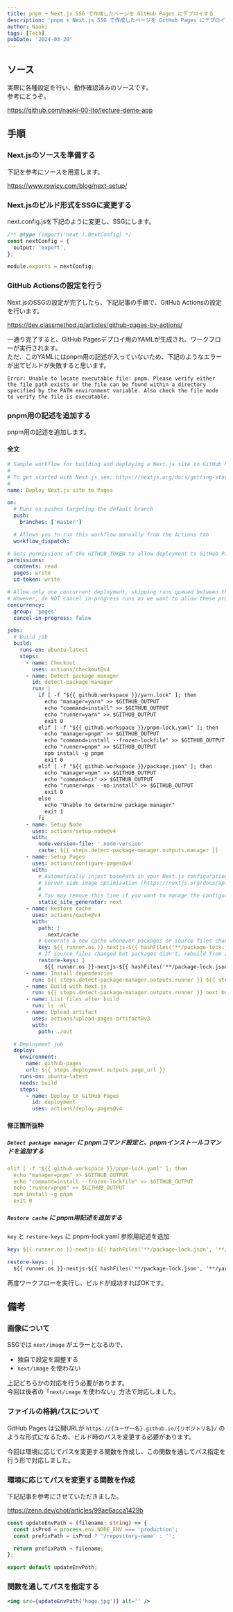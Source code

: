 ```yaml
---
title: pnpm + Next.js SSG で作成したページを GitHub Pages にデプロイする
description: 'pnpm + Next.js SSG で作成したページを GitHub Pages にデプロイする方法をご紹介します。'
author: Naoki
tags: [Tech]
pubDate: '2024-03-20'
---
```


## ソース

実際に各種設定を行い、動作確認済みのソースです。  
参考にどうぞ。

https://github.com/naoki-00-ito/lecture-demo-app

## 手順

### Next.jsのソースを準備する

下記を参考にソースを用意します。

https://www.rowicy.com/blog/next-setup/

### Next.jsのビルド形式をSSGに変更する

next.config.jsを下記のように変更し、SSGにします。

```typescript
/** @type {import('next').NextConfig} */
const nextConfig = {
  output: 'export',
};

module.exports = nextConfig;
```

### GitHub Actionsの設定を行う

Next.jsのSSGの設定が完了したら、下記記事の手順で、GitHub Actionsの設定を行います。

https://dev.classmethod.jp/articles/github-pages-by-actions/

一通り完了すると、GitHub Pagesデプロイ用のYAMLが生成され、ワークフローが実行されます。  
ただ、このYAMLにはpnpm用の記述が入っていないため、下記のようなエラーが出てビルドが失敗すると思います。

```
Error: Unable to locate executable file: pnpm. Please verify either the file path exists or the file can be found within a directory specified by the PATH environment variable. Also check the file mode to verify the file is executable.
```

### pnpm用の記述を追加する

pnpm用の記述を追加します。

#### 全文

```yaml
# Sample workflow for building and deploying a Next.js site to GitHub Pages
#
# To get started with Next.js see: https://nextjs.org/docs/getting-started
#
name: Deploy Next.js site to Pages

on:
  # Runs on pushes targeting the default branch
  push:
    branches: ['master']

  # Allows you to run this workflow manually from the Actions tab
  workflow_dispatch:

# Sets permissions of the GITHUB_TOKEN to allow deployment to GitHub Pages
permissions:
  contents: read
  pages: write
  id-token: write

# Allow only one concurrent deployment, skipping runs queued between the run in-progress and latest queued.
# However, do NOT cancel in-progress runs as we want to allow these production deployments to complete.
concurrency:
  group: 'pages'
  cancel-in-progress: false

jobs:
  # Build job
  build:
    runs-on: ubuntu-latest
    steps:
      - name: Checkout
        uses: actions/checkout@v4
      - name: Detect package manager
        id: detect-package-manager
        run: |
          if [ -f "${{ github.workspace }}/yarn.lock" ]; then
            echo "manager=yarn" >> $GITHUB_OUTPUT
            echo "command=install" >> $GITHUB_OUTPUT
            echo "runner=yarn" >> $GITHUB_OUTPUT
            exit 0
          elif [ -f "${{ github.workspace }}/pnpm-lock.yaml" ]; then
            echo "manager=pnpm" >> $GITHUB_OUTPUT
            echo "command=install --frozen-lockfile" >> $GITHUB_OUTPUT
            echo "runner=pnpm" >> $GITHUB_OUTPUT
            npm install -g pnpm
            exit 0
          elif [ -f "${{ github.workspace }}/package.json" ]; then
            echo "manager=npm" >> $GITHUB_OUTPUT
            echo "command=ci" >> $GITHUB_OUTPUT
            echo "runner=npx --no-install" >> $GITHUB_OUTPUT
            exit 0
          else
            echo "Unable to determine package manager"
            exit 1
          fi
      - name: Setup Node
        uses: actions/setup-node@v4
        with:
          node-version-file: '.node-version'
          cache: ${{ steps.detect-package-manager.outputs.manager }}
      - name: Setup Pages
        uses: actions/configure-pages@v4
        with:
          # Automatically inject basePath in your Next.js configuration file and disable
          # server side image optimization (https://nextjs.org/docs/api-reference/next/image#unoptimized).
          #
          # You may remove this line if you want to manage the configuration yourself.
          static_site_generator: next
      - name: Restore cache
        uses: actions/cache@v4
        with:
          path: |
            .next/cache
          # Generate a new cache whenever packages or source files change.
          key: ${{ runner.os }}-nextjs-${{ hashFiles('**/package-lock.json', '**/yarn.lock', '**/pnpm-lock.yaml') }}-${{ hashFiles('**.[jt]s', '**.[jt]sx') }}
          # If source files changed but packages didn't, rebuild from a prior cache.
          restore-keys: |
            ${{ runner.os }}-nextjs-${{ hashFiles('**/package-lock.json', '**/yarn.lock', '**/pnpm-lock.yaml') }}-
      - name: Install dependencies
        run: ${{ steps.detect-package-manager.outputs.runner }} ${{ steps.detect-package-manager.outputs.command }}
      - name: Build with Next.js
        run: ${{ steps.detect-package-manager.outputs.runner }} next build
      - name: List files after build
        run: ls -al
      - name: Upload artifact
        uses: actions/upload-pages-artifact@v3
        with:
          path: ./out

  # Deployment job
  deploy:
    environment:
      name: github-pages
      url: ${{ steps.deployment.outputs.page_url }}
    runs-on: ubuntu-latest
    needs: build
    steps:
      - name: Deploy to GitHub Pages
        id: deployment
        uses: actions/deploy-pages@v4
```

#### 修正箇所抜粋

##### `Detect package manager` に pnpmコマンド設定と、pnpmインストールコマンドを追加する

```yaml
elif [ -f "${{ github.workspace }}/pnpm-lock.yaml" ]; then
  echo "manager=pnpm" >> $GITHUB_OUTPUT
  echo "command=install --frozen-lockfile" >> $GITHUB_OUTPUT
  echo "runner=pnpm" >> $GITHUB_OUTPUT
  npm install -g pnpm
  exit 0
```

##### `Restore cache` に pnpm用記述を追加する

`key` と `restore-keys` に pnpm-lock.yaml 参照用記述を追加

```yaml
key: ${{ runner.os }}-nextjs-${{ hashFiles('**/package-lock.json', '**/yarn.lock', '**/pnpm-lock.yaml') }}-${{ hashFiles('**.[jt]s', '**.[jt]sx') }}
```

```yaml
restore-keys: |
  ${{ runner.os }}-nextjs-${{ hashFiles('**/package-lock.json', '**/yarn.lock', '**/pnpm-lock.yaml') }}-
```

再度ワークフローを実行し、ビルドが成功すればOKです。

## 備考

### 画像について

SSGでは `next/image` がエラーとなるので、

- 独自で設定を調整する
- `next/image` を使わない

上記どちらかの対応を行う必要があります。  
今回は後者の「`next/image` を使わない」方法で対応しました。

### ファイルの格納パスについて

GitHub Pages は公開URLが `https://{ユーザー名}.github.io/{リポジトリ名}/` のような形式になるため、ビルド時のパスを変更する必要があります。

今回は環境に応じてパスを変更する関数を作成し、この関数を通してパス指定を行う形で対応しました。

### 環境に応じてパスを変更する関数を作成

下記記事を参考にさせていただきました。

https://zenn.dev/chot/articles/99ae6acca1429b

```typescript
const updateEnvPath = (filename: string) => {
  const isProd = process.env.NODE_ENV === 'production';
  const prefixPath = isProd ? '/repository-name' : '';

  return prefixPath + filename;
};

export default updateEnvPath;
```

### 関数を通してパスを指定する

```jsx
<img src={updateEnvPath('hoge.jpg')} alt='' />
```
